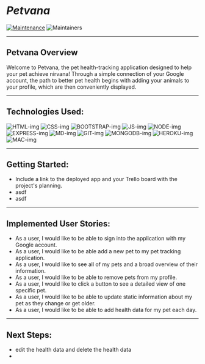 # <strong><em>Petvana </em></strong>


[![Maintenance](https://img.shields.io/badge/Maintained%3F-yes-green.svg)](https://GitHub.com/Naereen/StrapDown.js/graphs/commit-activity)
![Maintainers](https://img.shields.io/badge/maintainers-collinbarlow,SallyKam,Seraphiel97-blue)

***

## Petvana Overview
Welcome to Petvana, the pet health-tracking application designed to help your pet achieve nirvana! Through a simple connection of your Google account, the path to better pet health begins with adding your animals to your profile, which are then conveniently displayed.

***

## Technologies Used: 

![HTML-img](https://img.shields.io/badge/HTML5-E34F26?style=for-the-badge&logo=html5&logoColor=white)
![CSS-img](https://img.shields.io/badge/CSS3-1572B6?style=for-the-badge&logo=css3&logoColor=white)
![BOOTSTRAP-img](https://img.shields.io/badge/Bootstrap-563D7C?style=for-the-badge&logo=bootstrap&logoColor=white)
![JS-img](https://img.shields.io/badge/JavaScript-F7DF1E?style=for-the-badge&logo=javascript&logoColor=black)
![NODE-img](https://img.shields.io/badge/Node.js-43853D?style=for-the-badge&logo=node.js&logoColor=white)
![EXPRESS-img](https://img.shields.io/badge/Express.js-404D59?style=for-the-badge)
![MD-img](https://img.shields.io/badge/Markdown-000000?style=for-the-badge&logo=markdown&logoColor=white)
![GIT-img](https://img.shields.io/badge/GitHub-100000?style=for-the-badge&logo=github&logoColor=white)
![MONGODB-img](	https://img.shields.io/badge/MongoDB-4EA94B?style=for-the-badge&logo=mongodb&logoColor=white)
![HEROKU-img](https://img.shields.io/badge/Heroku-430098?style=for-the-badge&logo=heroku&logoColor=white)
![MAC-img](https://img.shields.io/badge/mac%20os-000000?style=for-the-badge&logo=apple&logoColor=white)

***

## Getting Started:
* Include a link to the deployed app and your Trello board with the project's planning.
* asdf
* asdf

***

## Implemented User Stories:
* As a user, I would like to be able to sign into the application with my Google account.
* As a user, I would like to be able add a new pet to my pet tracking application.
* As a user, I would like to see all of my pets and a broad overview of their information.
* As a user, I would like to be able to remove pets from my profile.
* As a user, I would like to click a button to see a detailed view of one specific pet.
* As a user, I would like to be able to update static information about my pet as they change or get older.
* As a user, I would like to be able to add health data for my pet each day.

***
## Next Steps:
* edit the health data and delete the health data
* 
